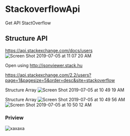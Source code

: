 # StackoverflowApi
Get API StactOverflow

## Structure API
https://api.stackexchange.com/docs/users
![Screen Shot 2019-07-05 at 11 07 20 AM](https://user-images.githubusercontent.com/43386555/60812370-87c06500-a1bb-11e9-9cfe-411f47d626d2.png)

Open using 
http://jsonviewer.stack.hu

https://api.stackexchange.com/2.2/users?page=1&pagesize=5&order=desc&site=stackoverflow

Structure Array
![Screen Shot 2019-07-05 at 10 49 19 AM](https://user-images.githubusercontent.com/43386555/60812238-416b0600-a1bb-11e9-8093-ea3b91ec8ae1.png)

Structure Array
![Screen Shot 2019-07-05 at 10 49 56 AM](https://user-images.githubusercontent.com/43386555/60812303-60699800-a1bb-11e9-8e4b-57318874c4ec.png) ![Screen Shot 2019-07-05 at 10 50 12 AM](https://user-images.githubusercontent.com/43386555/60812329-6eb7b400-a1bb-11e9-8729-06d25610f75e.png)


### Priview

![xaxaxa](https://user-images.githubusercontent.com/43386555/60812182-1da7c000-a1bb-11e9-80b9-036887f13a8d.gif)
